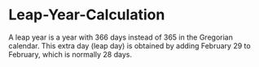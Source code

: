 # Leap-Year-Calculation
A leap year is a year with 366 days instead of 365 in the Gregorian calendar. This extra day (leap day) is obtained by adding February 29 to February, which is normally 28 days.
